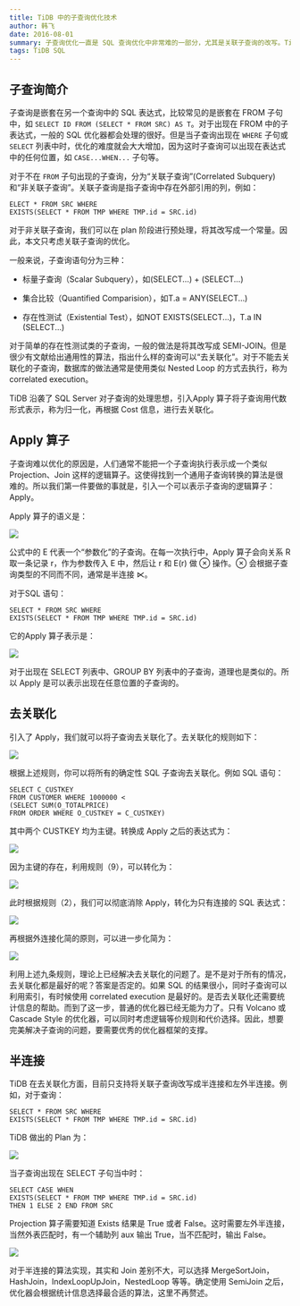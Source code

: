 ```yaml
---
title: TiDB 中的子查询优化技术
author: 韩飞
date: 2016-08-01
summary: 子查询优化一直是 SQL 查询优化中非常难的一部分，尤其是关联子查询的改写。TiDB 为了兼容 MySQL，允许用户在任何位置编写子查询。对于非关联子查询，TiDB 会对其进行提前求值，对于关联子查询，TiDB 会尽可能的对其进行去关联化，例如改写成 SemiJoin。本文会重点介绍 TiDB 对关联子查询的优化手段。
tags: TiDB SQL 
---
```


## 子查询简介

子查询是嵌套在另一个查询中的 SQL 表达式，比较常见的是嵌套在 FROM 子句中，如 `SELECT ID FROM (SELECT * FROM SRC) AS T`。对于出现在 FROM 中的子表达式，一般的 SQL 优化器都会处理的很好。但是当子查询出现在 `WHERE` 子句或 `SELECT` 列表中时，优化的难度就会大大增加，因为这时子查询可以出现在表达式中的任何位置，如 `CASE...WHEN...` 子句等。

对于不在 `FROM` 子句出现的子查询，分为“关联子查询”(Correlated Subquery) 和“非关联子查询”。关联子查询是指子查询中存在外部引用的列，例如：

```
ELECT * FROM SRC WHERE
EXISTS(SELECT * FROM TMP WHERE TMP.id = SRC.id)
```
对于非关联子查询，我们可以在 plan 阶段进行预处理，将其改写成一个常量。因此，本文只考虑关联子查询的优化。

一般来说，子查询语句分为三种：

+ 标量子查询（Scalar Subquery），如(SELECT...) + (SELECT...)

+ 集合比较（Quantified Comparision），如T.a = ANY(SELECT...)

+ 存在性测试（Existential Test），如NOT EXISTS(SELECT...)，T.a IN (SELECT...)

对于简单的存在性测试类的子查询，一般的做法是将其改写成 SEMI-JOIN。但是很少有文献给出通用性的算法，指出什么样的查询可以“去关联化”。对于不能去关联化的子查询，数据库的做法通常是使用类似 Nested Loop 的方式去执行，称为 correlated execution。

TiDB 沿袭了 SQL Server 对子查询的处理思想，引入Apply 算子将子查询用代数形式表示，称为归一化，再根据 Cost 信息，进行去关联化。

## Apply 算子

子查询难以优化的原因是，人们通常不能把一个子查询执行表示成一个类似 Projection、Join 这样的逻辑算子。这使得找到一个通用子查询转换的算法是很难的。所以我们第一件要做的事就是，引入一个可以表示子查询的逻辑算子：Apply。

Apply 算子的语义是：

![](http://static.zybuluo.com/zyytop/d33ip11f4i69dbosfxdsir1m/1.png)

公式中的 E 代表一个“参数化”的子查询。在每一次执行中，Apply 算子会向关系 R 取一条记录 r，作为参数传入 E 中，然后让 r 和 E(r) 做 ⊗ 操作。⊗ 会根据子查询类型的不同而不同，通常是半连接 ⋉。

对于SQL 语句：

```
SELECT * FROM SRC WHERE
EXISTS(SELECT * FROM TMP WHERE TMP.id = SRC.id)
```
它的Apply 算子表示是：

![](http://static.zybuluo.com/zyytop/j3bd2utrbeqeaw4hr43ydpxd/2.png)

对于出现在 SELECT 列表中、GROUP BY 列表中的子查询，道理也是类似的。所以 Apply 是可以表示出现在任意位置的子查询的。

## 去关联化

引入了 Apply，我们就可以将子查询去关联化了。去关联化的规则如下：

![](http://static.zybuluo.com/zyytop/4ehtrm40su82a1zfr35k8cq2/3.png)

根据上述规则，你可以将所有的确定性 SQL 子查询去关联化。例如 SQL 语句：

```
SELECT C_CUSTKEY
FROM CUSTOMER WHERE 1000000 <
(SELECT SUM(O_TOTALPRICE)
FROM ORDER WHERE O_CUSTKEY = C_CUSTKEY)
```

其中两个 CUSTKEY 均为主键。转换成 Apply 之后的表达式为：

![](http://static.zybuluo.com/zyytop/y6o28jwzzn1dnnx4sbfa3q8j/4.png)

因为主键的存在，利用规则（9），可以转化为：

![](http://static.zybuluo.com/zyytop/nhwbswuiwwybhdj2qj8r90i6/5.png)

此时根据规则（2），我们可以彻底消除 Apply，转化为只有连接的 SQL 表达式：

![](http://static.zybuluo.com/zyytop/dtwp9s0xcqzfn8qf9zzi6sn1/6.png)

再根据外连接化简的原则，可以进一步化简为：

![](http://static.zybuluo.com/zyytop/m5eci39o6eyqeucgvzp561xl/7.png)

利用上述九条规则，理论上已经解决去关联化的问题了。是不是对于所有的情况，去关联化都是最好的呢？答案是否定的。如果 SQL 的结果很小，同时子查询可以利用索引，有时候使用 correlated execution 是最好的。是否去关联化还需要统计信息的帮助。而到了这一步，普通的优化器已经无能为力了。只有 Volcano 或 Cascade Style 的优化器，可以同时考虑逻辑等价规则和代价选择。因此，想要完美解决子查询的问题，要需要优秀的优化器框架的支撑。

## 半连接

TiDB 在去关联化方面，目前只支持将关联子查询改写成半连接和左外半连接。例如，对于查询：

```
SELECT * FROM SRC WHERE
EXISTS(SELECT * FROM TMP WHERE TMP.id = SRC.id)
```

TiDB 做出的 Plan 为：

![](http://static.zybuluo.com/zyytop/yuw7v761re6dclra4lvpg3bi/8.png)

当子查询出现在 SELECT 子句当中时：

```
SELECT CASE WHEN
EXISTS(SELECT * FROM TMP WHERE TMP.id = SRC.id)
THEN 1 ELSE 2 END FROM SRC
```

Projection 算子需要知道 Exists 结果是 True 或者 False。这时需要左外半连接，当然外表匹配时，有一个辅助列 aux 输出 True，当不匹配时，输出 False。

![](http://static.zybuluo.com/zyytop/2klgi6syt4e8tlzawxd32c07/9.png)

对于半连接的算法实现，其实和 Join 差别不大，可以选择 MergeSortJoin，HashJoin，IndexLoopUpJoin，NestedLoop 等等。确定使用 SemiJoin 之后，优化器会根据统计信息选择最合适的算法，这里不再赘述。